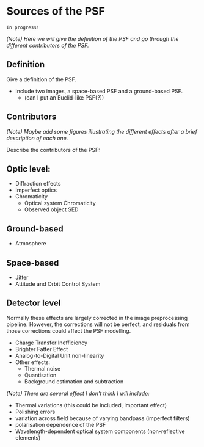 # Sources of the PSF

```{warning}
In progress!
```

_(Note) Here we will give the definition of the PSF and go through the different contributors of the PSF._

## Definition

Give a definition of the PSF.

- Include two images, a space-based PSF and a ground-based PSF.
  - (can I put an Euclid-like PSF(?))



## Contributors

_(Note) Maybe add some figures illustrating the different effects after a brief description of each one._

Describe the contributors of the PSF:

## Optic level:
- Diffraction effects
- Imperfect optics
- Chromaticity
  - Optical system Chromaticity
  - Observed object SED


## Ground-based

- Atmosphere

## Space-based

- Jitter
- Attitude and Orbit Control System


## Detector level

Normally these effects are largely corrected in the image preprocessing pipeline. However, the corrections will not be perfect, and residuals from those corrections could affect the PSF modelling.

- Charge Transfer Inefficiency
- Brighter Fatter Effect
- Analog-to-Digital Unit non-linearity
- Other effects:
  - Thermal noise
  - Quantisation
  - Background estimation and subtraction


_(Note) There are several effect I don't think I will include:_
- Thermal variations (this could be included, important effect)
- Polishing errors
- variation across field because of varying bandpass (imperfect filters)
- polarisation dependence of the PSF
- Wavelength-dependent optical system components (non-reflective elements)

